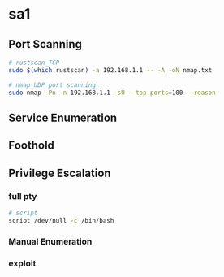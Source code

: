 # sa1

## Port Scanning

```bash
# rustscan_TCP
sudo $(which rustscan) -a 192.168.1.1 -- -A -oN nmap.txt
```

```bash
# nmap UDP port scanning
sudo nmap -Pn -n 192.168.1.1 -sU --top-ports=100 --reason
```

## Service Enumeration

## Foothold

## Privilege Escalation

### full pty

```bash
# script
script /dev/null -c /bin/bash
```

### Manual Enumeration

### exploit

